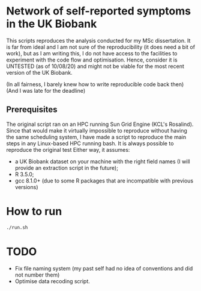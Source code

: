 # Network of self-reported symptoms in the UK Biobank

This scripts reproduces the analysis conducted for my MSc dissertation.
It is far from ideal and I am not sure of the reproducibility (it does need a bit of work), but as I am writing this, I do not have access to the facilities to experiment with the code flow and optimisation. Hence, consider it is UNTESTED (as of 10/08/20) and might not be viable for the most recent version of the UK Biobank. 

(In all fairness, I barely knew how to write reproducible code back then)(And I was late for the deadline)

## Prerequisites
The original script ran on an HPC running Sun Grid Engine (KCL's Rosalind).
Since that would make it virtually impossible to reproduce without having the same scheduling system, I have made a script to reproduce the main steps in any Linux-based HPC running bash. It is always possible to reproduce the original test 
Either way, it assumes:

+ a UK Biobank dataset on your machine with the right field names (I will provide an extraction script in the future);
+ R 3.5.0;
+ gcc 8.1.0+ (due to some R packages that are incompatible with previous versions)

# How to run

``` sh
./run.sh
```

# TODO

+ Fix file naming system (my past self had no idea of conventions and did not number them)
+ Optimise data recoding script.
